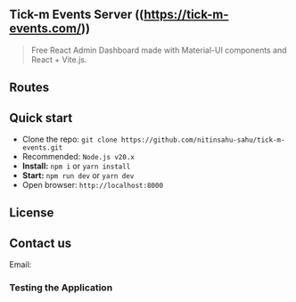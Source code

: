 ## Tick-m Events Server ((https://tick-m-events.com/))

<!-- ![license](Link) -->

<!-- ![preview](public/assets/images/minimal-free-preview.jpg) -->

> Free React Admin Dashboard made with Material-UI components and React + Vite.js.

## Routes
<!-- - [Dashboard](https://free.minimals.cc/)
- [Users](https://free.minimals.cc/user)
- [Products](https://free.minimals.cc/products)
- [Blog](https://free.minimals.cc/blog)
- [Sign in](https://free.minimals.cc/sign-in)
- [Not found](https://free.minimals.cc/404) -->

## Quick start
- Clone the repo: `git clone https://github.com/nitinsahu-sahu/tick-m-events.git`
- Recommended: `Node.js v20.x`
- **Install:** `npm i` or `yarn install`
- **Start:** `npm run dev` or `yarn dev`
- Open browser: `http://localhost:8000`        

## License

## Contact us

Email: 

### Testing the Application

